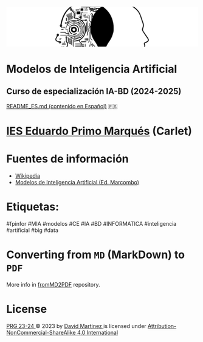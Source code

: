 ![header](capMIA.png)

# Modelos de Inteligencia Artificial

## Curso de especialización IA-BD (2024-2025)

[README_ES.md (contenido en Español)](README_ES.md) :es:

# [IES Eduardo Primo Marqués](http://www.ieseduardoprimo.es) (Carlet)

# Fuentes de información

- [Wikipedia](https://es.wikipedia.org)
- [Modelos de Inteligencia Artificial (Ed. Marcombo)](https://www.marcombo.com/modelos-de-inteligencia-artificial-9788426734419/)

# Etiquetas:

\#fpinfor #MIA #modelos #CE #IA #BD #INFORMATICA #inteligencia #artificial #big #data

# Converting from `MD` (MarkDown) to `PDF`

More info in [fromMD2PDF](https://github.com/martinezpenya/fromMD2PDF) repository.

# License

[ PRG 23-24 ](https://github.com/martinezpenya/PRG-CFGS-2324) © 2023   by  [ David Martinez ](http://www.martinezpenya.es) is licensed under [ Attribution-NonCommercial-ShareAlike 4.0 International ](http://creativecommons.org/licenses/by-nc-sa/4.0/?ref=chooser-v1)